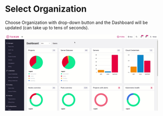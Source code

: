 # Select Organization

Choose Organization with drop-down button and the Dashboard will be updated (can take up to tens of seconds).

![Fig. 1: Select Organization](<../../.gitbook/assets/select organization.gif>)
